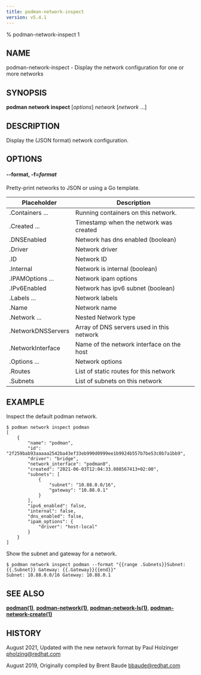 ```yaml
---
title: podman-network-inspect
version: v5.4.1
---
```


% podman-network-inspect 1

## NAME
podman\-network\-inspect - Display the network configuration for one or more networks

## SYNOPSIS
**podman network inspect** [*options*] *network* [*network* ...]

## DESCRIPTION
Display the (JSON format) network configuration.

## OPTIONS
#### **--format**, **-f**=*format*

Pretty-print networks to JSON or using a Go template.

| **Placeholder**    | **Description**                           |
|--------------------|-------------------------------------------|
| .Containers ...    | Running containers on this network.       |
| .Created ...       | Timestamp when the network was created    |
| .DNSEnabled        | Network has dns enabled (boolean)         |
| .Driver            | Network driver                            |
| .ID                | Network ID                                |
| .Internal          | Network is internal (boolean)             |
| .IPAMOptions ...   | Network ipam options                      |
| .IPv6Enabled       | Network has ipv6 subnet (boolean)         |
| .Labels ...        | Network labels                            |
| .Name              | Network name                              |
| .Network ...       | Nested Network type                       |
| .NetworkDNSServers | Array of DNS servers used in this network |
| .NetworkInterface  | Name of the network interface on the host |
| .Options ...       | Network options                           |
| .Routes            | List of static routes for this network    |
| .Subnets           | List of subnets on this network           |

## EXAMPLE

Inspect the default podman network.

```
$ podman network inspect podman
[
    {
        "name": "podman",
        "id": "2f259bab93aaaaa2542ba43ef33eb990d0999ee1b9924b557b7be53c0b7a1bb9",
        "driver": "bridge",
        "network_interface": "podman0",
        "created": "2021-06-03T12:04:33.088567413+02:00",
        "subnets": [
            {
                "subnet": "10.88.0.0/16",
                "gateway": "10.88.0.1"
            }
        ],
        "ipv6_enabled": false,
        "internal": false,
        "dns_enabled": false,
        "ipam_options": {
            "driver": "host-local"
        }
    }
]
```

Show the subnet and gateway for a network.

```
$ podman network inspect podman --format "{{range .Subnets}}Subnet: {{.Subnet}} Gateway: {{.Gateway}}{{end}}"
Subnet: 10.88.0.0/16 Gateway: 10.88.0.1
```

## SEE ALSO
**[podman(1)](podman.1.md)**, **[podman-network(1)](podman-network.1.md)**, **[podman-network-ls(1)](podman-network-ls.1.md)**, **[podman-network-create(1)](podman-network-create.1.md)**

## HISTORY
August 2021, Updated with the new network format by Paul Holzinger <pholzing@redhat.com>

August 2019, Originally compiled by Brent Baude <bbaude@redhat.com>
